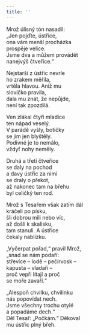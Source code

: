 ```yaml
---
title: ''
---
```


Mrož úlisný tón nasadil:  
„Jen pojďte, ústřice,  
ona vám menší procházka  
prospěje velice.  
Jsme dva a můžem provádět  
nanejvýš čtveřice.“

Nejstarší z ústřic nevrle  
ho zrakem měřila,  
vrtěla hlavou. Aniž mu  
slovíčko pravila,  
dala mu znát, že nepůjde,  
není tak zpozdilá.

Ven zlákal čtyři mladice  
ten nápad veselý.  
V parádě vyšly, botičky  
se jim jen blyštěly.  
Podivné je to nemálo,  
vždyť nohy neměly.

Druhá a třetí čtveřice  
se daly na pochod  
a davy ústřic za nimi  
se draly o překot,  
až nakonec tam na břehu  
byl celičký ten rod.

Mrož s Tesařem však zatím dál  
kráčeli po písku,  
šli dobrou míli nebo víc,  
až došli k skalisku,  
tam stanuli. A ústřice  
čekaly nablízku.

„Vyčerpat pořad,“ pravil Mrož,  
„snad se nám podaří:  
střevíce – lodě – pečírvosk –  
kapusta – vladaři –  
proč vepři lítají a proč  
se moře zavaří.“

„Alespoň chvilku, chvilinku  
nás popovídat nech.  
Jsme všechny trochu otylé  
a popadáme dech.“  
Děl Tesař: „Počkám.“ Děkoval  
mu ústřic plný břeh.
